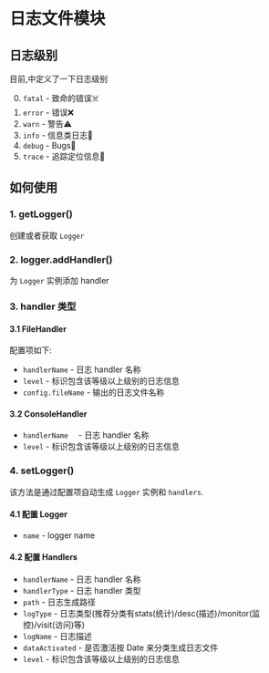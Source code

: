 # 日志文件模块

## 日志级别

目前,中定义了一下日志级别


0. `fatal` - 致命的错误☠️
1. `error` - 错误❌
2. `warn`  - 警告⚠️
3. `info`  - 信息类日志📰
4. `debug` - Bugs🐞
5. `trace` - 追踪定位信息🎯


## 如何使用
### 1. getLogger()
创建或者获取 `Logger`
### 2. logger.addHandler()
为 `Logger` 实例添加 handler
### 3. handler 类型
#### 3.1 FileHandler
配置项如下:

* `handlerName` - 日志 handler 名称
* `level` - 标识包含该等级以上级别的日志信息
* `config.fileName` - 输出的日志文件名称

#### 3.2 ConsoleHandler

* `handlerName	` - 日志 handler 名称
* `level` - 标识包含该等级以上级别的日志信息

### 4. setLogger()
该方法是通过配置项自动生成 `Logger` 实例和 `handlers`.
#### 4.1 配置 Logger

* `name` - logger name

#### 4.2 配置 Handlers

* `handlerName` - 日志 handler 名称
* `handlerType` - 日志 handler 类型
* `path` - 日志生成路径
* `logType` - 日志类型(推荐分类有stats(统计)/desc(描述)/monitor(监控)/visit(访问)等)
* `logName` - 日志描述
* `dataActivated` - 是否激活按 Date 来分类生成日志文件
* `level` - 标识包含该等级以上级别的日志信息



